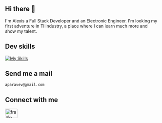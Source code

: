 ## Hi there 👋 

I'm Alexis a Full Stack Developer and an Electronic Engineer. I'm looking my first adventure in TI industry, a place where I can learn much more and show my talent.

## Dev skills
[![My Skills](https://skillicons.dev/icons?i=ruby,rails,python,postgres,mysql,html,css,js,react,git,github,heroku,linux)](https://skillicons.dev)

## Send me a mail
 `aparavev@gmail.com `

## Connect with me
<p align="left">
<a href="https://www.linkedin.com/in/alexis-parave/" target="blank"><img align="center" src="https://raw.githubusercontent.com/rahuldkjain/github-profile-readme-generator/master/src/images/icons/Social/linked-in-alt.svg" alt="frank-cano-dlc/" height="30" width="40" /></a>
</p>
